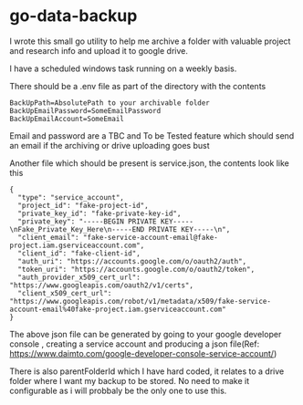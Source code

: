 # go-data-backup

I wrote this small go utility to help me archive a folder with valuable project and research info and upload it to google drive.

I have a scheduled windows task running on a weekly basis.

There should be a .env file as part of the directory with the contents

```
BackUpPath=AbsolutePath to your archivable folder
BackUpEmailPassword=SomeEmailPassword
BackUpEmailAccount=SomeEmail
```

Email and password are a TBC and To be Tested feature which should send an email if the archiving or drive uploading goes bust

Another file which should be present is service.json, the contents look like this

```
{
  "type": "service_account",
  "project_id": "fake-project-id",
  "private_key_id": "fake-private-key-id",
  "private_key": "-----BEGIN PRIVATE KEY-----\nFake_Private_Key_Here\n-----END PRIVATE KEY-----\n",
  "client_email": "fake-service-account-email@fake-project.iam.gserviceaccount.com",
  "client_id": "fake-client-id",
  "auth_uri": "https://accounts.google.com/o/oauth2/auth",
  "token_uri": "https://accounts.google.com/o/oauth2/token",
  "auth_provider_x509_cert_url": "https://www.googleapis.com/oauth2/v1/certs",
  "client_x509_cert_url": "https://www.googleapis.com/robot/v1/metadata/x509/fake-service-account-email%40fake-project.iam.gserviceaccount.com"
}
```

The above json file can be generated by going to your google developer console , creating a service account and producing a json file(Ref: https://www.daimto.com/google-developer-console-service-account/)

There is also parentFolderId which I have hard coded, it relates to a drive folder where I want my backup to be stored. No need to make it configurable as i will probbaly be the only one to use this.


